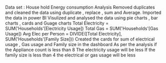 Data set : House hold Energy consumption Analysis
Removed duplicates and cleaned the data using duplicate , replace , sum and Average.
Imported the data in power BI 
Visulized and analysed the data using pie charts , bar charts , cards and Guage charts
Total Electricity = SUM('Households'[Electricity Usage])
Total Gas = SUM('Households'[Gas Usage])
Avg Elec per Person = DIVIDE([Total Electricity], SUM('Households'[Family Size]))
Created the cards for sum of electrical usage , Gas usage and Family size in the dashboard
As per the analysis if the Appliance count is less than 8 The electricity usage will be less
If the family size is less than 4 the electrical or gas usage will be less



